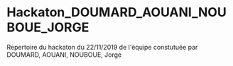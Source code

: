 # Hackaton_DOUMARD_AOUANI_NOUBOUE_JORGE
Repertoire du hackaton du 22/11/2019 de l'équipe constutuée par  DOUMARD, AOUANI, NOUBOUE, Jorge 
